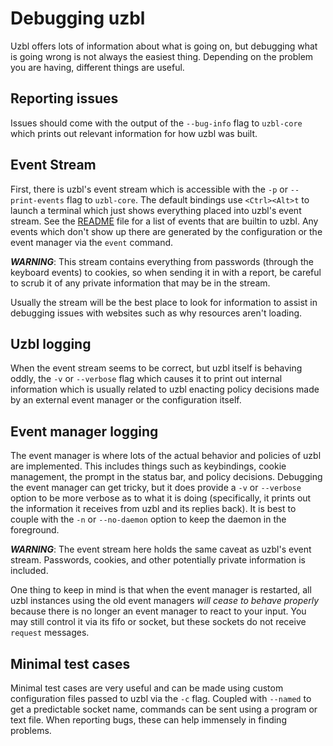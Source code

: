 Debugging uzbl
==============

Uzbl offers lots of information about what is going on, but debugging what is
going wrong is not always the easiest thing. Depending on the problem you are
having, different things are useful.

Reporting issues
----------------

Issues should come with the output of the `--bug-info` flag to `uzbl-core` which
prints out relevant information for how uzbl was built.

Event Stream
------------

First, there is uzbl's event stream which is accessible with the `-p` or
`--print-events` flag to `uzbl-core`. The default bindings use `<Ctrl><Alt>t` to
launch a terminal which just shows everything placed into uzbl's event stream.
See the [README](README.md) file for a list of events that are builtin to uzbl.
Any events which don't show up there are generated by the configuration or the
event manager via the `event` command.

***WARNING***: This stream contains everything from passwords (through the
keyboard events) to cookies, so when sending it in with a report, be careful to
scrub it of any private information that may be in the stream.

Usually the stream will be the best place to look for information to assist in
debugging issues with websites such as why resources aren't loading.

Uzbl logging
------------

When the event stream seems to be correct, but uzbl itself is behaving oddly,
the `-v` or `--verbose` flag which causes it to print out internal information
which is usually related to uzbl enacting policy decisions made by an external
event manager or the configuration itself.

Event manager logging
---------------------

The event manager is where lots of the actual behavior and policies of uzbl are
implemented. This includes things such as keybindings, cookie management, the
prompt in the status bar, and policy decisions. Debugging the event manager can
get tricky, but it does provide a `-v` or `--verbose` option to be more verbose
as to what it is doing (specifically, it prints out the information it receives
from uzbl and its replies back). It is best to couple with the `-n` or
`--no-daemon` option to keep the daemon in the foreground.

***WARNING***: The event stream here holds the same caveat as uzbl's event
stream. Passwords, cookies, and other potentially private information is
included.

One thing to keep in mind is that when the event manager is restarted, all uzbl
instances using the old event managers *will cease to behave properly* because
there is no longer an event manager to react to your input. You may still
control it via its fifo or socket, but these sockets do not receive `request`
messages.

Minimal test cases
------------------

Minimal test cases are very useful and can be made using custom configuration
files passed to uzbl via the `-c` flag. Coupled with `--named` to get a
predictable socket name, commands can be sent using a program or text file. When
reporting bugs, these can help immensely in finding problems.
